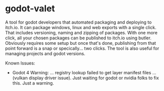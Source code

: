 # godot-valet

A tool for godot developers that automated packaging and deploying to itch.io. It can package windows, linux and web exports with a single click. That includes versioning, naming and zipping of packages. With one more click, all your chosen packages can be published to itch.io using butler. Obviously requires some setup but once that's done, publishing from that point forward is a snap or specically... two clicks. The tool is also useful for managing projects and godot versions.

Known Issues:
- Godot 4 Warning: ... registry lookup failed to get layer manifest files ... (vulkan display driver issue). Just waiting for godot or nvidia folks to fix this. Just a warning.

